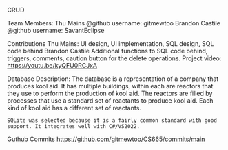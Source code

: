﻿CRUD

Team Members:
	Thu Mains @github username: gitmewtoo
	Brandon Castile @github username: SavantEclipse

Contributions
	Thu Mains: UI design, UI implementation, SQL design, SQL code behind
	Brandon Castile Additional functions to SQL code behind, triggers, comments, caution button for the delete operations.
Project video:
	https://youtu.be/kyQFU0RCJxA

Database Description:
	The database is a representation of a company that produces kool aid. It has multiple buildings, within each are
	reactors that they use to perform the production of kool aid. The reactors are filled by processes that use a 
	standard set of reactants to produce kool aid. Each kind of kool aid has a different set of reactants.

	SQLite was selected because it is a fairly common standard with good support. It integrates well with C#/VS2022.

Guthub Commits
	https://github.com/gitmewtoo/CS665/commits/main

	